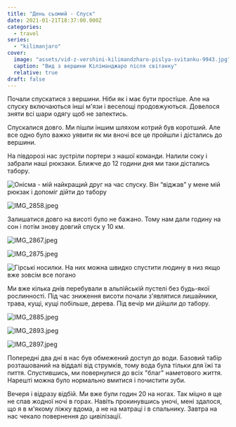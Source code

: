```yaml
---
title: "День сьомий - Спуск"
date: 2021-01-21T18:37:00.000Z
categories:
  - travel
series:
  - "kilimanjaro"
cover:
  image: "assets/vid-z-vershini-kilimandzharo-pislya-svitanku-9943.jpg"
  caption: "Вид з вершини Кіліманджаро після світанку"
  relative: true
draft: false
---
```


Почали спускатися з вершини. Ніби як і має бути простіше. Але на спуску включаються інші м'язи і веселощі продовжуються. Довелося зняти всі шари одягу щоб не запектись.

Спускалися довго. Ми пішли іншим шляхом котрий був коротший. Але все одно було важко уявити як ми вночі все це пройшли і дістались до вершини.

На півдорозі нас зустріли портери з нашої команди. Налили соку і забрали наші рюкзаки. Ближче до 12 години дня ми таки дістались табору.

![Онісма - мій найкращий друг на час спуску. Він “віджав” у мене мій рюкзак і допоміг дійти до табору](assets/onisma-mii-naikraschii-drug-na-chas-spusku-vin-vidzhav-u-mene-mii-ryukzak-i-dopomig-diiti-do-taboru-2e22.jpg "Онісма - мій найкращий друг на час спуску. Він “віджав” у мене мій рюкзак і допоміг дійти до табору")

![IMG_2858.jpeg](assets/img-2858-1f40.jpg)

Залишатися довго на висоті було не бажано. Тому нам дали годину на сон і потім знову довгий спуск у 10 км.

![IMG_2867.jpeg](assets/img-2867-4211.jpg)

![IMG_2875.jpeg](assets/img-2875-be83.jpg)

![Гірські носилки. На них можна швидко спустити людину в низ якщо вже зовсім все погано](assets/girski-nosilki-na-nih-mozhna-shvidko-spustiti-lyudinu-v-niz-yakscho-vzhe-zovsim-vse-pogano-e8a2.jpg "Гірські носилки. На них можна швидко спустити людину в низ якщо вже зовсім все погано")

Ми вже кілька днів перебували в альпійській пустелі без будь-якої рослинності. Під час зниження висоти почали з'являтися лишайники, трава, кущі, кущі побільше, дерева. Під вечір ми дійшли до табору.

![IMG_2885.jpeg](assets/img-2885-dfd2.jpg)

![IMG_2893.jpeg](assets/img-2893-1f32.jpg)

![IMG_2897.jpeg](assets/img-2897-048e.jpg)

Попередні два дні в нас був обмежений доступ до води. Базовий табір розташований на віддалі від струмків, тому вода була тільки для їжі та пиття. Спустившись, ми повернулися до всіх "благ" наметового життя. Нарешті можна було нормально вмитися і почистити зуби.

Вечеря і відразу відбій. Ми вже були годин 20 на ногах. Так міцно я ще не спав жодної ночі в горах. Навіть прокинувшись уночі, мені здалося, що я в м'якому ліжку вдома, а не на матраці і в спальнику. Завтра на нас чекало повернення до цивілізації.
